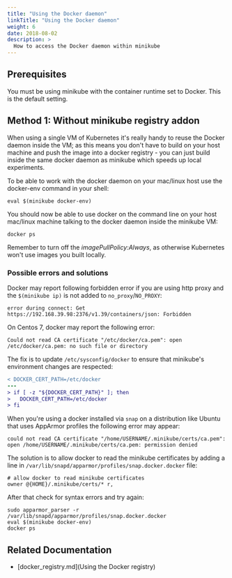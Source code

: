 ```yaml
---
title: "Using the Docker daemon"
linkTitle: "Using the Docker daemon"
weight: 6
date: 2018-08-02
description: >
  How to access the Docker daemon within minikube
---
```


## Prerequisites

You must be using minikube with the container runtime set to Docker. This is the default setting.

## Method 1: Without minikube registry addon

When using a single VM of Kubernetes it's really handy to reuse the Docker daemon inside the VM; as this means you don't have to build on your host machine and push the image into a docker registry - you can just build inside the same docker daemon as minikube which speeds up local experiments.

To be able to work with the docker daemon on your mac/linux host use the docker-env command in your shell:

```shell
eval $(minikube docker-env)
```

You should now be able to use docker on the command line on your host mac/linux machine talking to the docker daemon inside the minikube VM:

```shell
docker ps
```

Remember to turn off the _imagePullPolicy:Always_, as otherwise Kubernetes won't use images you built locally.

### Possible errors and solutions

Docker may report following forbidden error if you are using http proxy and the `$(minikube ip)` is not added to `no_proxy`/`NO_PROXY`:

```
error during connect: Get https://192.168.39.98:2376/v1.39/containers/json: Forbidden
```

On Centos 7, docker may report the following error:

```
Could not read CA certificate "/etc/docker/ca.pem": open /etc/docker/ca.pem: no such file or directory
```

The fix is to update ``/etc/sysconfig/docker`` to ensure that minikube's environment changes are respected:

```diff
< DOCKER_CERT_PATH=/etc/docker
---
> if [ -z "${DOCKER_CERT_PATH}" ]; then
>   DOCKER_CERT_PATH=/etc/docker
> fi
```

When you're using a docker installed via `snap` on a distribution like Ubuntu that uses AppArmor profiles the following error may appear:

```
could not read CA certificate "/home/USERNAME/.minikube/certs/ca.pem": open /home/USERNAME/.minikube/certs/ca.pem: permission denied
```

The solution is to allow docker to read the minikube certificates by adding a line in ``/var/lib/snapd/apparmor/profiles/snap.docker.docker`` file:

```shell
# allow docker to read minikube certificates
owner @{HOME}/.minikube/certs/* r,
```

After that check for syntax errors and try again:

```shell
sudo apparmor_parser -r /var/lib/snapd/apparmor/profiles/snap.docker.docker
eval $(minikube docker-env)
docker ps
```

##  Related Documentation

- [docker_registry.md](Using the Docker registry)
